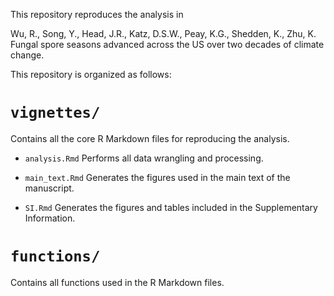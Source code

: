 This repository reproduces the analysis in

Wu, R., Song, Y., Head, J.R., Katz, D.S.W., Peay, K.G., Shedden, K., Zhu, K. Fungal spore seasons advanced across the US over two decades of climate change.

This repository is organized as follows:

# `vignettes/`
Contains all the core R Markdown files for reproducing the analysis.

- `analysis.Rmd` Performs all data wrangling and processing.

- `main_text.Rmd` Generates the figures used in the main text of the manuscript.

- `SI.Rmd` Generates the figures and tables included in the Supplementary Information.

# `functions/`
Contains all functions used in the R Markdown files.
